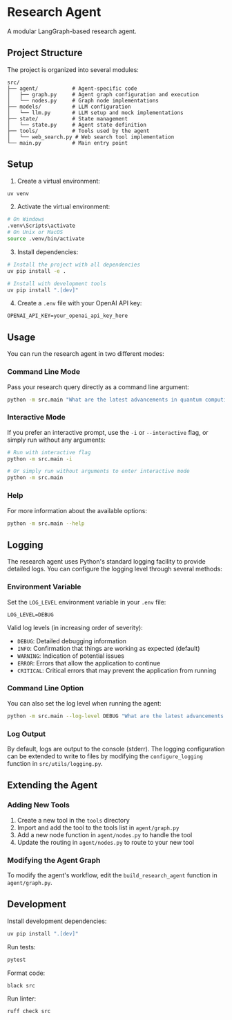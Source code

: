 # Research Agent

A modular LangGraph-based research agent.

## Project Structure

The project is organized into several modules:

```
src/
├── agent/           # Agent-specific code
│   ├── graph.py     # Agent graph configuration and execution
│   └── nodes.py     # Graph node implementations
├── models/          # LLM configuration
│   └── llm.py       # LLM setup and mock implementations
├── state/           # State management
│   └── state.py     # Agent state definition
├── tools/           # Tools used by the agent
│   └── web_search.py # Web search tool implementation
└── main.py          # Main entry point
```

## Setup

1. Create a virtual environment:
```bash
uv venv
```

2. Activate the virtual environment:
```bash
# On Windows
.venv\Scripts\activate
# On Unix or MacOS
source .venv/bin/activate
```

3. Install dependencies:
```bash
# Install the project with all dependencies
uv pip install -e .

# Install with development tools
uv pip install ".[dev]"
```

4. Create a `.env` file with your OpenAI API key:
```
OPENAI_API_KEY=your_openai_api_key_here
```

## Usage

You can run the research agent in two different modes:

### Command Line Mode

Pass your research query directly as a command line argument:

```bash
python -m src.main "What are the latest advancements in quantum computing?"
```

### Interactive Mode

If you prefer an interactive prompt, use the `-i` or `--interactive` flag, or simply run without any arguments:

```bash
# Run with interactive flag
python -m src.main -i

# Or simply run without arguments to enter interactive mode
python -m src.main
```

### Help

For more information about the available options:

```bash
python -m src.main --help
```

## Logging

The research agent uses Python's standard logging facility to provide detailed logs. You can configure the logging level through several methods:

### Environment Variable

Set the `LOG_LEVEL` environment variable in your `.env` file:

```
LOG_LEVEL=DEBUG
```

Valid log levels (in increasing order of severity):
- `DEBUG`: Detailed debugging information
- `INFO`: Confirmation that things are working as expected (default)
- `WARNING`: Indication of potential issues
- `ERROR`: Errors that allow the application to continue
- `CRITICAL`: Critical errors that may prevent the application from running

### Command Line Option

You can also set the log level when running the agent:

```bash
python -m src.main --log-level DEBUG "What are the latest advancements in quantum computing?"
```

### Log Output

By default, logs are output to the console (stderr). The logging configuration can be extended to write to files by modifying the `configure_logging` function in `src/utils/logging.py`.

## Extending the Agent

### Adding New Tools

1. Create a new tool in the `tools` directory
2. Import and add the tool to the tools list in `agent/graph.py`
3. Add a new node function in `agent/nodes.py` to handle the tool
4. Update the routing in `agent/nodes.py` to route to your new tool

### Modifying the Agent Graph

To modify the agent's workflow, edit the `build_research_agent` function in `agent/graph.py`.

## Development

Install development dependencies:

```bash
uv pip install ".[dev]"
```

Run tests:

```bash
pytest
```

Format code:

```bash
black src
```

Run linter:

```bash
ruff check src
```
